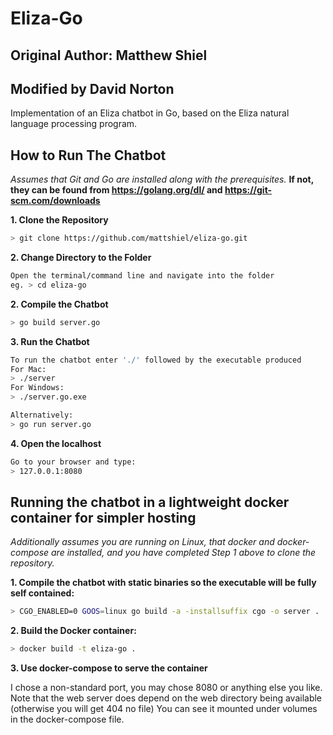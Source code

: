 # Eliza-Go

## Original Author: Matthew Shiel 
## Modified by David Norton



Implementation of an Eliza chatbot in Go, based on the Eliza natural language processing program. 

## How to Run The Chatbot

*Assumes that Git and Go are installed along with the prerequisites.*
**If not, they can be found from https://golang.org/dl/ and https://git-scm.com/downloads**

**1. Clone the Repository**
```bash
> git clone https://github.com/mattshiel/eliza-go.git
```
**2. Change Directory to the Folder**

```bash
Open the terminal/command line and navigate into the folder 
eg. > cd eliza-go
```

**2. Compile the Chatbot**

```bash
> go build server.go
```

**3. Run the Chatbot**

```bash
To run the chatbot enter './' followed by the executable produced
For Mac:
> ./server
For Windows:
> ./server.go.exe

Alternatively:
> go run server.go
```

**4. Open the localhost**
```bash
Go to your browser and type:
> 127.0.0.1:8080
```

## Running the chatbot in a lightweight docker container for simpler hosting
*Additionally assumes you are running on Linux, that docker and docker-compose are installed, and you have completed Step 1 above to clone the repository.*


**1. Compile the chatbot with static binaries so the executable will be fully self contained:**
```bash
> CGO_ENABLED=0 GOOS=linux go build -a -installsuffix cgo -o server .
```

**2. Build the Docker container:**
```bash
> docker build -t eliza-go .
```

**3. Use docker-compose to serve the container**

I chose a non-standard port, you may chose 8080 or anything else you like. 
Note that the web server does depend on the web directory being available (otherwise you will get 404 no file)
You can see it mounted under volumes in the docker-compose file.
